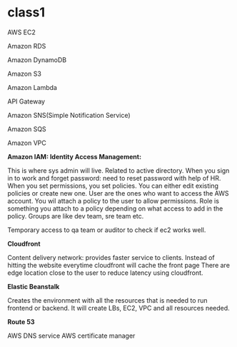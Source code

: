 # class1

AWS EC2

Amazon RDS

Amazon DynamoDB

Amazon S3

Amazon Lambda

API Gateway

Amazon SNS(Simple Notification Service)

Amazon SQS

Amazon VPC

**Amazon IAM: Identity Access Management:**

This is where sys admin will live. Related to active directory. When you sign in to work and forget password: need to reset password with help of HR. 
When you set permissions, you set policies. You can either edit existing policies or create new one. User are the ones who want to access the AWS account. You wil attach a policy to the user to allow permissions. Role is something you attach to a policy depending on what access to add in the policy. Groups are like dev team, sre team etc.

Temporary access to qa team or auditor to check if ec2 works well.

**Cloudfront**

Content delivery network: provides faster service to clients. Instead of hitting the website everytime cloudfront will cache the front page
There are edge location close to the user to reduce latency using cloudfront.



**Elastic Beanstalk**

Creates the environment with all the resources that is needed to run frontend or backend. It will create LBs, EC2, VPC and all resources needed.


**Route 53**

AWS DNS service
AWS certificate manager












